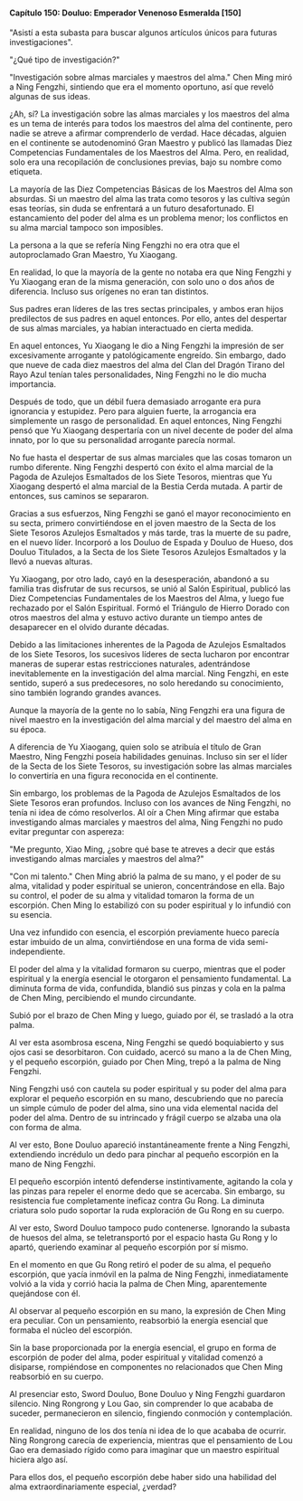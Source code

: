 
#### Capítulo 150: Douluo: Emperador Venenoso Esmeralda [150]

"Asistí a esta subasta para buscar algunos artículos únicos para futuras investigaciones".

"¿Qué tipo de investigación?"

"Investigación sobre almas marciales y maestros del alma." Chen Ming miró a Ning Fengzhi, sintiendo que era el momento oportuno, así que reveló algunas de sus ideas.

¿Ah, sí? La investigación sobre las almas marciales y los maestros del alma es un tema de interés para todos los maestros del alma del continente, pero nadie se atreve a afirmar comprenderlo de verdad. Hace décadas, alguien en el continente se autodenominó Gran Maestro y publicó las llamadas Diez Competencias Fundamentales de los Maestros del Alma. Pero, en realidad, solo era una recopilación de conclusiones previas, bajo su nombre como etiqueta.

La mayoría de las Diez Competencias Básicas de los Maestros del Alma son absurdas. Si un maestro del alma las trata como tesoros y las cultiva según esas teorías, sin duda se enfrentará a un futuro desafortunado. El estancamiento del poder del alma es un problema menor; los conflictos en su alma marcial tampoco son imposibles.

La persona a la que se refería Ning Fengzhi no era otra que el autoproclamado Gran Maestro, Yu Xiaogang.

En realidad, lo que la mayoría de la gente no notaba era que Ning Fengzhi y Yu Xiaogang eran de la misma generación, con solo uno o dos años de diferencia. Incluso sus orígenes no eran tan distintos.

Sus padres eran líderes de las tres sectas principales, y ambos eran hijos predilectos de sus padres en aquel entonces. Por ello, antes del despertar de sus almas marciales, ya habían interactuado en cierta medida.

En aquel entonces, Yu Xiaogang le dio a Ning Fengzhi la impresión de ser excesivamente arrogante y patológicamente engreído. Sin embargo, dado que nueve de cada diez maestros del alma del Clan del Dragón Tirano del Rayo Azul tenían tales personalidades, Ning Fengzhi no le dio mucha importancia.

Después de todo, que un débil fuera demasiado arrogante era pura ignorancia y estupidez. Pero para alguien fuerte, la arrogancia era simplemente un rasgo de personalidad. En aquel entonces, Ning Fengzhi pensó que Yu Xiaogang despertaría con un nivel decente de poder del alma innato, por lo que su personalidad arrogante parecía normal.

No fue hasta el despertar de sus almas marciales que las cosas tomaron un rumbo diferente. Ning Fengzhi despertó con éxito el alma marcial de la Pagoda de Azulejos Esmaltados de los Siete Tesoros, mientras que Yu Xiaogang despertó el alma marcial de la Bestia Cerda mutada. A partir de entonces, sus caminos se separaron.

Gracias a sus esfuerzos, Ning Fengzhi se ganó el mayor reconocimiento en su secta, primero convirtiéndose en el joven maestro de la Secta de los Siete Tesoros Azulejos Esmaltados y más tarde, tras la muerte de su padre, en el nuevo líder. Incorporó a los Douluo de Espada y Douluo de Hueso, dos Douluo Titulados, a la Secta de los Siete Tesoros Azulejos Esmaltados y la llevó a nuevas alturas.

Yu Xiaogang, por otro lado, cayó en la desesperación, abandonó a su familia tras disfrutar de sus recursos, se unió al Salón Espiritual, publicó las Diez Competencias Fundamentales de los Maestros del Alma, y luego fue rechazado por el Salón Espiritual. Formó el Triángulo de Hierro Dorado con otros maestros del alma y estuvo activo durante un tiempo antes de desaparecer en el olvido durante décadas.

Debido a las limitaciones inherentes de la Pagoda de Azulejos Esmaltados de los Siete Tesoros, los sucesivos líderes de secta lucharon por encontrar maneras de superar estas restricciones naturales, adentrándose inevitablemente en la investigación del alma marcial. Ning Fengzhi, en este sentido, superó a sus predecesores, no solo heredando su conocimiento, sino también logrando grandes avances.

Aunque la mayoría de la gente no lo sabía, Ning Fengzhi era una figura de nivel maestro en la investigación del alma marcial y del maestro del alma en su época.

A diferencia de Yu Xiaogang, quien solo se atribuía el título de Gran Maestro, Ning Fengzhi poseía habilidades genuinas. Incluso sin ser el líder de la Secta de los Siete Tesoros, su investigación sobre las almas marciales lo convertiría en una figura reconocida en el continente.

Sin embargo, los problemas de la Pagoda de Azulejos Esmaltados de los Siete Tesoros eran profundos. Incluso con los avances de Ning Fengzhi, no tenía ni idea de cómo resolverlos. Al oír a Chen Ming afirmar que estaba investigando almas marciales y maestros del alma, Ning Fengzhi no pudo evitar preguntar con aspereza:

"Me pregunto, Xiao Ming, ¿sobre qué base te atreves a decir que estás investigando almas marciales y maestros del alma?"

"Con mi talento." Chen Ming abrió la palma de su mano, y el poder de su alma, vitalidad y poder espiritual se unieron, concentrándose en ella. Bajo su control, el poder de su alma y vitalidad tomaron la forma de un escorpión. Chen Ming lo estabilizó con su poder espiritual y lo infundió con su esencia.

Una vez infundido con esencia, el escorpión previamente hueco parecía estar imbuido de un alma, convirtiéndose en una forma de vida semi-independiente.

El poder del alma y la vitalidad formaron su cuerpo, mientras que el poder espiritual y la energía esencial le otorgaron el pensamiento fundamental. La diminuta forma de vida, confundida, blandió sus pinzas y cola en la palma de Chen Ming, percibiendo el mundo circundante.

Subió por el brazo de Chen Ming y luego, guiado por él, se trasladó a la otra palma.

Al ver esta asombrosa escena, Ning Fengzhi se quedó boquiabierto y sus ojos casi se desorbitaron. Con cuidado, acercó su mano a la de Chen Ming, y el pequeño escorpión, guiado por Chen Ming, trepó a la palma de Ning Fengzhi.

Ning Fengzhi usó con cautela su poder espiritual y su poder del alma para explorar el pequeño escorpión en su mano, descubriendo que no parecía un simple cúmulo de poder del alma, sino una vida elemental nacida del poder del alma. Dentro de su intrincado y frágil cuerpo se alzaba una ola con forma de alma.

Al ver esto, Bone Douluo apareció instantáneamente frente a Ning Fengzhi, extendiendo incrédulo un dedo para pinchar al pequeño escorpión en la mano de Ning Fengzhi.

El pequeño escorpión intentó defenderse instintivamente, agitando la cola y las pinzas para repeler el enorme dedo que se acercaba. Sin embargo, su resistencia fue completamente ineficaz contra Gu Rong. La diminuta criatura solo pudo soportar la ruda exploración de Gu Rong en su cuerpo.

Al ver esto, Sword Douluo tampoco pudo contenerse. Ignorando la subasta de huesos del alma, se teletransportó por el espacio hasta Gu Rong y lo apartó, queriendo examinar al pequeño escorpión por sí mismo.

En el momento en que Gu Rong retiró el poder de su alma, el pequeño escorpión, que yacía inmóvil en la palma de Ning Fengzhi, inmediatamente volvió a la vida y corrió hacia la palma de Chen Ming, aparentemente quejándose con él.

Al observar al pequeño escorpión en su mano, la expresión de Chen Ming era peculiar. Con un pensamiento, reabsorbió la energía esencial que formaba el núcleo del escorpión.

Sin la base proporcionada por la energía esencial, el grupo en forma de escorpión de poder del alma, poder espiritual y vitalidad comenzó a disiparse, rompiéndose en componentes no relacionados que Chen Ming reabsorbió en su cuerpo.

Al presenciar esto, Sword Douluo, Bone Douluo y Ning Fengzhi guardaron silencio. Ning Rongrong y Lou Gao, sin comprender lo que acababa de suceder, permanecieron en silencio, fingiendo conmoción y contemplación.

En realidad, ninguno de los dos tenía ni idea de lo que acababa de ocurrir. Ning Rongrong carecía de experiencia, mientras que el pensamiento de Lou Gao era demasiado rígido como para imaginar que un maestro espiritual hiciera algo así.

Para ellos dos, el pequeño escorpión debe haber sido una habilidad del alma extraordinariamente especial, ¿verdad?